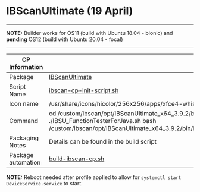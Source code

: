 # IBScanUltimate (19 April)

-----

**NOTE:** Builder works for OS11 (build with Ubuntu 18.04 - bionic) and **pending** OS12 (build with Ubuntu 20.04 - focal)

-----

|  CP Information |            |
|-----------------|------------|
| Package | [IBScanUltimate](https://integratedbiometrics.com/products/fbi-certified-fingerprint-scanners/kojak) |
| Script Name | [ibscan-cp-init-script.sh](build/ibscan-cp-init-script.sh) |
| Icon name | /usr/share/icons/hicolor/256x256/apps/xfce4-whiskermenu.png  |
| Command | cd /custom/ibscan/opt/IBScanUltimate_x64_3.9.2/bin ; ./IBSU_FunctionTesterForJava.sh bash /custom/ibscan/opt/IBScanUltimate_x64_3.9.2/bin/IBSU_FunctionTesterForJava.sh |
| Packaging Notes | Details can be found in the build script |
| Package automation | [build-ibscan-cp.sh](build/build-ibscan-cp.sh) |


**NOTE:** Reboot needed after profile applied to allow for `systemctl start DeviceService.service` to start.